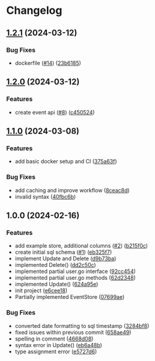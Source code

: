 # Changelog

## [1.2.1](https://github.com/ubccsss/blood-for-life-backend/compare/v1.2.0...v1.2.1) (2024-03-12)


### Bug Fixes

* dockerfile ([#14](https://github.com/ubccsss/blood-for-life-backend/issues/14)) ([23b6185](https://github.com/ubccsss/blood-for-life-backend/commit/23b6185a9dcef5b7ca52ab14fb339642632efefb))

## [1.2.0](https://github.com/ubccsss/blood-for-life-backend/compare/v1.1.0...v1.2.0) (2024-03-12)


### Features

* create event api ([#8](https://github.com/ubccsss/blood-for-life-backend/issues/8)) ([c450524](https://github.com/ubccsss/blood-for-life-backend/commit/c450524a2dd26c799e021265fbdc5b34dfc3223f))

## [1.1.0](https://github.com/ubccsss/Blood-For-Life-Management-Backend/compare/v1.0.0...v1.1.0) (2024-03-08)


### Features

* add basic docker setup and CI ([375a63f](https://github.com/ubccsss/Blood-For-Life-Management-Backend/commit/375a63fd9026918d3e2be72637d601a7d154e70e))


### Bug Fixes

* add caching and improve workflow ([8ceac8d](https://github.com/ubccsss/Blood-For-Life-Management-Backend/commit/8ceac8d656463379c0c99a5329f47edad7387cea))
* invalid syntax ([40fbc6b](https://github.com/ubccsss/Blood-For-Life-Management-Backend/commit/40fbc6b4acfb643b9b49f8711024a298c05b1995))

## 1.0.0 (2024-02-16)


### Features

* add example store,  additional columns ([#2](https://github.com/ubccsss/Blood-For-Life-Management-Backend/issues/2)) ([b215f0c](https://github.com/ubccsss/Blood-For-Life-Management-Backend/commit/b215f0c15c3b92435d150cbe90eea3eab004aa84))
* create initial sql schema ([#1](https://github.com/ubccsss/Blood-For-Life-Management-Backend/issues/1)) ([eb325f7](https://github.com/ubccsss/Blood-For-Life-Management-Backend/commit/eb325f7eaf06ccd85d0f066aff861e62704f092e))
* implement Update and Delete ([d9b73ba](https://github.com/ubccsss/Blood-For-Life-Management-Backend/commit/d9b73ba8f762a10e003fcc95f67a9d042bcbbbef))
* implemented Delete() ([dd2c50c](https://github.com/ubccsss/Blood-For-Life-Management-Backend/commit/dd2c50c9a8ba33a39b7b6c41501879dcdd5b701e))
* implemented partial user.go interface ([92cc454](https://github.com/ubccsss/Blood-For-Life-Management-Backend/commit/92cc454440749b52cf0e9ba4dac163b4412a2957))
* implemented partial user.go methods ([62d2348](https://github.com/ubccsss/Blood-For-Life-Management-Backend/commit/62d2348865dd42e3fdeba37984d4c5f7a7031b9c))
* implemented Update() ([624a95e](https://github.com/ubccsss/Blood-For-Life-Management-Backend/commit/624a95eaea3a248df4820077062ccca2076b8474))
* init project ([e6cee18](https://github.com/ubccsss/Blood-For-Life-Management-Backend/commit/e6cee18783dcfa6ceace36ed2c3c3d2e1a3f0252))
* Partially implemented EventStore ([07699ae](https://github.com/ubccsss/Blood-For-Life-Management-Backend/commit/07699aef77ef7b49fa6aa036fcfd24c326b1dfa5))


### Bug Fixes

* converted date formatting to sql timestamp ([3284bf8](https://github.com/ubccsss/Blood-For-Life-Management-Backend/commit/3284bf8f1e8c32e4a1207d67629d09c16498b6c3))
* fixed issues within previous commit ([658ae49](https://github.com/ubccsss/Blood-For-Life-Management-Backend/commit/658ae49ecf93c49e7989412143925240376fe8fe))
* spelling in comment ([4668d08](https://github.com/ubccsss/Blood-For-Life-Management-Backend/commit/4668d08a8e886f7e1869568116186c1a67132ffd))
* syntax error in Update() ([eb6a48b](https://github.com/ubccsss/Blood-For-Life-Management-Backend/commit/eb6a48b3962a63b1797066f066bde06cc9389b1b))
* type assignment error ([e5727d6](https://github.com/ubccsss/Blood-For-Life-Management-Backend/commit/e5727d62cc3bb7c8f64847f676ba6ae239202ee7))
